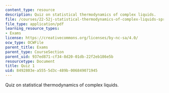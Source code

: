 ```yaml
---
content_type: resource
description: Quiz on statistical thermodynamics of complex liquids.
file: /courses/22-52j-statistical-thermodynamics-of-complex-liquids-spring-2004/8492803ea5555d3c489b006849071945_52_quiz1_chen_4.pdf
file_type: application/pdf
learning_resource_types:
- Exams
license: https://creativecommons.org/licenses/by-nc-sa/4.0/
ocw_type: OCWFile
parent_title: Exams
parent_type: CourseSection
parent_uid: 937ed871-cf34-8d20-01db-22f2eb186e5b
resourcetype: Document
title: Quiz 1
uid: 8492803e-a555-5d3c-489b-006849071945
---
```

Quiz on statistical thermodynamics of complex liquids.